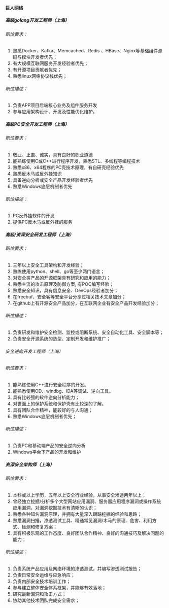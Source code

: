 
#### 巨人网络

##### 高级golang开发工程师（上海）

###### 职位要求：
1. 熟悉Docker、Kafka、Memcached、Redis 、HBase、Nginx等基础组件源码与模块开发者优先；
2. 有大规模互联网服务开发经验者优先；
3. 有开源项目贡献者优先；
4. 熟悉linux网络协议栈优先；
###### 职位描述：
1. 负责APP项目后端核心业务及组件服务开发
2. 参与应用架构设计、开发及性能优化维护。


##### 高级PC安全开发工程师（上海）

###### 职位要求：
1. 敬业、正直、诚实，具有良好的职业道德
2. 能熟练使用C或C++进行程序开发，熟悉STL、多线程等编程技术
3. 熟悉x86、x64程序的PC壳技术原理，有自研壳经验优先
4. 熟悉反木马或反外挂知识
5. 具备逆向分析或安全产品开发经验者优先
6. 熟悉Windows底层机制者优先
###### 职位描述：
1. PC反外挂软件的开发 
2. 提供PC反木马或反外挂的服务


##### 高级/资深安全研发工程师（上海）

###### 职位要求：
1. 三年以上安全工具架构和开发经验；
2. 熟练使用python、shell、go等至少两门语言；
3. 对安全类产品的开源框架具有研究和应用的能力；
4. 熟悉主流的攻击原理及防御方案, 有POC编写经验；
5. 熟悉安全知识，具有信息安全、DevOps经验者加分；
6. 在freebuf、安全客等安全平台分享过相关技术文章加分；
7. 在github上有开源安全产品加分，在互联网企业有安全产品开发经验加分；
###### 职位描述：
1. 负责研发和维护安全检测、监控或阻断系统、安全自动化工具、安全脚本等；
2. 负责安全开源系统的选型、定制开发和维护推广；



###### 安全逆向开发工程师（上海）

###### 职位要求：
1. 能熟练使用C++进行安全程序的开发。
2. 能熟悉使用OD、windbg、IDA等调试、逆向工具。
3. 具有比较强的软件逆向分析能力；
4. 对世面上的保护系统和保护壳有比较深的了解。
5. 具有团队合作精神，能较好的与人沟通；
6. 熟悉Windows底层机制者优先；
###### 职位描述：
1. 负责PC和移动端产品的安全逆向分析
2. Windows平台下产品的开发和维护


##### 资深安全架构师（上海）

###### 职位要求：
1. 本科或以上学历，五年以上安全行业经验，从事安全渗透两年以上； 
2. 曾经独立挖掘/分析多个大型网站应用漏洞、服务器应用程序漏洞或操作系统应用漏洞，对漏洞挖掘技术有清晰的认识；
3. 熟悉各种知名漏洞原理，并拥有大量深入跟踪挖掘的经验和思路；
4. 熟悉漏洞扫描，渗透测试工具、精通常见漏洞/木马的原理、危害、利用方式、检测和修复方案；
5. 具有积极乐观的工作态度、良好团队合作精神、良好的沟通技巧及解决问题的能力；
###### 职位描述：
1. 负责系统产品应用及网络环境的渗透测试，并编写渗透测试报告；
2. 负责日常安全运维与应急响应；
3. 负责内部安全技术培训工作；
4. 参与建立整体安全体系框架，并能够有效落地；
5. 研究最新漏洞和攻击方式；
6. 协助其他技术团队完成安全需求；




